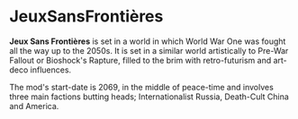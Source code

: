 # JeuxSansFrontières 
**Jeux Sans Frontières** is set in a world in which World War One was fought all the way up to the 2050s. It is set in a similar world artistically to Pre-War Fallout or Bioshock's Rapture, filled to the brim with retro-futurism and art-deco influences. 


The mod's start-date is 2069, in the middle of peace-time and involves three main factions butting heads; Internationalist Russia, Death-Cult China and America.
